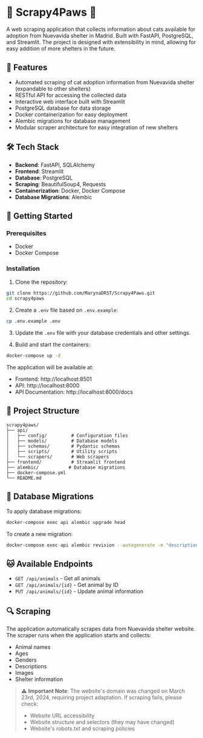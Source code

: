 # 🐾 Scrapy4Paws 🐾

A web scraping application that collects information about cats available for adoption from Nuevavida shelter in Madrid. Built with FastAPI, PostgreSQL, and Streamlit. The project is designed with extensibility in mind, allowing for easy addition of more shelters in the future.

## 🌟 Features

- Automated scraping of cat adoption information from Nuevavida shelter (expandable to other shelters)
- RESTful API for accessing the collected data
- Interactive web interface built with Streamlit
- PostgreSQL database for data storage
- Docker containerization for easy deployment
- Alembic migrations for database management
- Modular scraper architecture for easy integration of new shelters

## 🛠️ Tech Stack

- **Backend**: FastAPI, SQLAlchemy
- **Frontend**: Streamlit
- **Database**: PostgreSQL
- **Scraping**: BeautifulSoup4, Requests
- **Containerization**: Docker, Docker Compose
- **Database Migrations**: Alembic

## 🚀 Getting Started

### Prerequisites

- Docker
- Docker Compose

### Installation

1. Clone the repository:
```bash
git clone https://github.com/MarynaDRST/Scrapy4Paws.git
cd scrapy4paws
```

2. Create a `.env` file based on `.env.example`:
```bash
cp .env.example .env
```

3. Update the `.env` file with your database credentials and other settings.

4. Build and start the containers:
```bash
docker-compose up -d
```

The application will be available at:
- Frontend: http://localhost:8501
- API: http://localhost:8000
- API Documentation: http://localhost:8000/docs

## 📁 Project Structure

```
scrapy4paws/
├── api/
│   ├── config/         # Configuration files
│   ├── models/         # Database models
│   ├── schemas/        # Pydantic schemas
│   ├── scripts/        # Utility scripts
│   └── scrapers/       # Web scrapers
├── frontend/           # Streamlit frontend
├── alembic/           # Database migrations
├── docker-compose.yml
└── README.md
```

## 🔄 Database Migrations

To apply database migrations:
```bash
docker-compose exec api alembic upgrade head
```

To create a new migration:
```bash
docker-compose exec api alembic revision --autogenerate -m "description"
```

## 🐱 Available Endpoints

- `GET /api/animals` - Get all animals
- `GET /api/animals/{id}` - Get animal by ID
- `PUT /api/animals/{id}` - Update animal information

## 🔍 Scraping

The application automatically scrapes data from Nuevavida shelter website. The scraper runs when the application starts and collects:
- Animal names
- Ages
- Genders
- Descriptions
- Images
- Shelter information

> ⚠️ **Important Note**: The website's domain was changed on March 23rd, 2024, requiring project adaptation. If scraping fails, please check:
> - Website URL accessibility
> - Website structure and selectors (they may have changed)
> - Website's robots.txt and scraping policies




